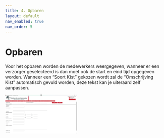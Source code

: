 ```yaml
---
title: 4. Opbaren
layout: default
nav_enabled: true
nav_order: 5
---
```


# Opbaren
Voor het opbaren worden de medewerkers weergegeven, wanneer er een verzorger geselecteerd is dan moet ook de start en eind tijd opgegeven worden.
Wanneer een “Soort Kist” gekozen wordt zal de “Omschrijving Kist” automatisch gevuld worden, deze tekst kan je uiteraard zelf aanpassen.


<p float="left">
  <a href="./images/OpbarenInvul.png" target="_blank">
    <img src="./images/OpbarenInvul.png" alt="Screenshot of the application" width="45%" />
  </a>
</p>
